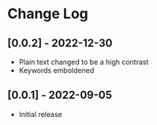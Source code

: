 # Change Log

## [0.0.2] - 2022-12-30
 - Plain text changed to be a high contrast
 - Keywords emboldened

## [0.0.1] - 2022-09-05
 - Initial release